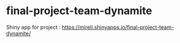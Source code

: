 # final-project-team-dynamite

Shiny app for project : https://mireli.shinyapps.io/final-project-team-dynamite/
